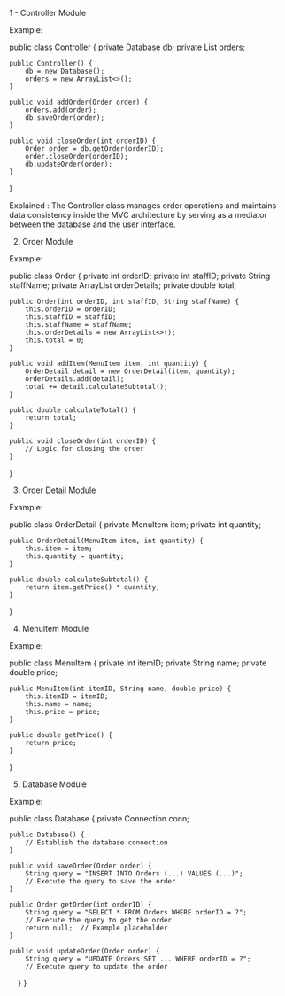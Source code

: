 1 - Controller Module

Example:

public class Controller {
    private Database db;
    private List<Order> orders;
    
    public Controller() {
        db = new Database();
        orders = new ArrayList<>();
    }

    public void addOrder(Order order) {
        orders.add(order);
        db.saveOrder(order);
    }

    public void closeOrder(int orderID) {
        Order order = db.getOrder(orderID);
        order.closeOrder(orderID);
        db.updateOrder(order);
    }
}

Explained : The Controller class manages order operations and maintains data consistency inside the MVC architecture by serving as a mediator between the database and the user interface.

2. Order Module

Example: 

public class Order {
    private int orderID;
    private int staffID;
    private String staffName;
    private ArrayList<OrderDetail> orderDetails;
    private double total;
    
    public Order(int orderID, int staffID, String staffName) {
        this.orderID = orderID;
        this.staffID = staffID;
        this.staffName = staffName;
        this.orderDetails = new ArrayList<>();
        this.total = 0;
    }

    public void addItem(MenuItem item, int quantity) {
        OrderDetail detail = new OrderDetail(item, quantity);
        orderDetails.add(detail);
        total += detail.calculateSubtotal();
    }

    public double calculateTotal() {
        return total;
    }

    public void closeOrder(int orderID) {
        // Logic for closing the order
    }
}

3. Order Detail Module

Example:

public class OrderDetail {
    private MenuItem item;
    private int quantity;

    public OrderDetail(MenuItem item, int quantity) {
        this.item = item;
        this.quantity = quantity;
    }

    public double calculateSubtotal() {
        return item.getPrice() * quantity;
    }
}

4. MenuItem Module

Example:

public class MenuItem {
    private int itemID;
    private String name;
    private double price;

    public MenuItem(int itemID, String name, double price) {
        this.itemID = itemID;
        this.name = name;
        this.price = price;
    }

    public double getPrice() {
        return price;
    }
}


5. Database Module

Example:

public class Database {
    private Connection conn;

    public Database() {
        // Establish the database connection
    }

    public void saveOrder(Order order) {
        String query = "INSERT INTO Orders (...) VALUES (...)";
        // Execute the query to save the order
    }

    public Order getOrder(int orderID) {
        String query = "SELECT * FROM Orders WHERE orderID = ?";
        // Execute the query to get the order
        return null;  // Example placeholder
    }

    public void updateOrder(Order order) {
        String query = "UPDATE Orders SET ... WHERE orderID = ?";
        // Execute query to update the order
    }
}

